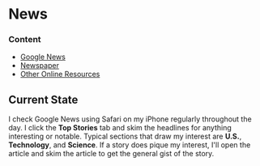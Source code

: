 # News

### Content

- [Google News](./google_news.md)
- [Newspaper](./newspaper.md)
- [Other Online Resources](./other_online_resources.md)

## Current State

I check Google News using Safari on my iPhone regularly throughout the day. I click the **Top Stories** tab and skim the headlines for anything interesting or notable. Typical sections that draw my interest are **U.S.**, **Technology**, and **Science**. If a story does pique my interest, I'll open the article and skim the article to get the general gist of the story.
